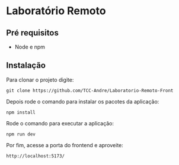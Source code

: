 # Laboratório Remoto

## Pré requisitos

  - Node e npm

## Instalação 

Para clonar o projeto digite:

    git clone https://github.com/TCC-Andre/Laboratorio-Remoto-Front

Depois rode o comando para instalar os pacotes da aplicação:

    npm install
    
Rode o comando para executar a aplicação:

    npm run dev

Por fim, acesse a porta do frontend e aproveite:

    http://localhost:5173/
